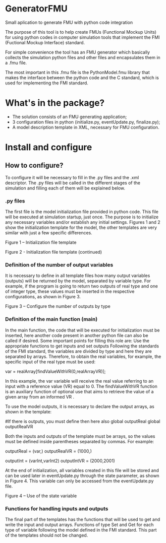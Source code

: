 # GeneratorFMU
Small aplication to generate FMU with python code integration

The purpose of this tool is to help create FMUs (Functional Mockup Units) for using python codes in computer simulation tools that implement the FMI (Fuctional Mockup Interface) standard.

For simple convenience the tool has an FMU generator which basically collects the simulation python files and other files and encapsulates them in a .fmu file.

The most important in this .fmu file is the PythonModel.fmu library that makes the interface between the python code and the C standard, which is used for implementing the FMI standard.

# What's in the package?
- The solution consists of an FMU generating application;
- 3 configuration files in python (initialize.py, eventUpdate.py, finalize.py);
- A model description template in XML, necessary for FMU configuration.

# Install and configure

## How to configure?
To configure it will be necessary to fill in the .py files and the .xml descriptor. The .py files will be called in the different stages of the simulation and filling each of them will be explained below.

### .py files
The first file is the model initialization file provided in python code. This file will be executed at simulation startup, just once. The purpose is to initialize any necessary variables and/or establish any initial settings. Figures 1 and 2 show the initialization template for the model, the other templates are very similar with just a few specific differences.
 
Figure 1 – Initialization file template

 
Figure 2 - Initialization file template (continued)

### Definition of the number of output variables
It is necessary to define in all template files how many output variables (outputs) will be returned by the model, separated by variable type. For example, if the program is going to return two outputs of real type and one of integer type, these values must be inserted in the respective configurations, as shown in Figure 3.
 
Figure 3 – Configure the number of outputs by type

### Definition of the main function (main)
In the main function, the code that will be executed for initialization must be inserted, here another code present in another python file can also be called if desired. Some important points for filling this role are:
Use the appropriate functions to get inputs and set outputs
Following the standards of the FMI standard, the variables are divided by type and here they are separated by arrays. Therefore, to obtain the real variables, for example, the specific input of the real type must be used:

var = realArray[findValueWithVR(0,realArrayVR)];

In this example, the var variable will receive the real value referring to an input with a reference value (VR) equal to 0. The findValueWithVR function is an auxiliary function of optional use that aims to retrieve the value of a given array from an informed VR .

To use the model outputs, it is necessary to declare the output arrays, as shown in the template:

#If there is outputs, you must define then here also
global outputReal
global outputRealVR

Both the inputs and outputs of the template must be arrays, so the values must be defined inside parentheses separated by commas. For example:

outputReal = (var,)
outputRealVR = (1000,)

outputInt = (varInt,varInt2)
outputIntVR = (2000,2001)

At the end of initialization, all variables created in this file will be stored and can be used later in eventUpdate.py through the state parameter, as shown in Figure 4. This variable can only be accessed from the eventUpdate.py file.

 
Figure 4 – Use of the state variable

### Functions for handling inputs and outputs
The final part of the templates has the functions that will be used to get and write the input and output arrays. Functions of type Set and Get for each type of variable following the model defined in the FMI standard. This part of the templates should not be changed.
